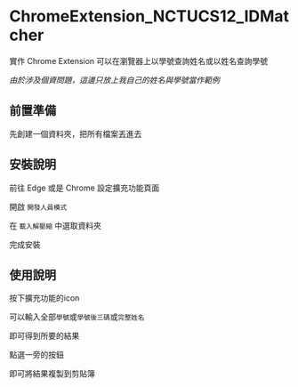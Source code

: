 # ChromeExtension_NCTUCS12_IDMatcher
實作 Chrome Extension 可以在瀏覽器上以學號查詢姓名或以姓名查詢學號 

*由於涉及個資問題，這邊只放上我自己的姓名與學號當作範例*

## 前置準備
先創建一個資料夾，把所有檔案丟進去

## 安裝說明
前往 Edge 或是 Chrome 設定擴充功能頁面

開啟 `開發人員模式`

在 `載入解壓縮` 中選取資料夾

完成安裝

## 使用說明
按下擴充功能的icon

可以輸入全部`學號`或`學號後三碼`或`完整姓名`

即可得到所要的結果

點選一旁的按鈕

即可將結果複製到剪貼簿

